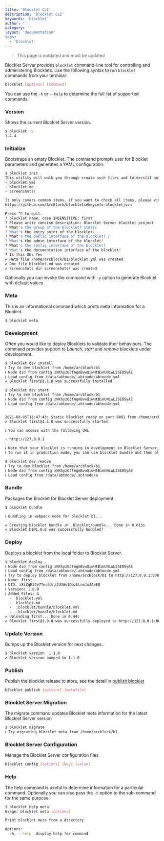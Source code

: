 ```yaml
---
title: 'Blocklet CLI'
description: 'Blocklet CLI'
keywords: 'blocklet'
author: ''
category: ''
layout: 'documentation'
tags:
  - 'blocklet'
---
```


> <p style={{color:"red"}}>This page is outdated and must be updated</p>

Blocklet Server provides `blocklet` command-line tool for controlling and administering Blocklets. Use the following syntax to run `blocklet` commands from your terminal:

```bash
blocklet [options] [command]
```

You can use the `-h` or `--help` to determine the full list of supported commands.

### Version

Shows the current Blocklet Server version.

```bash
$ blocklet -V
1.4.4
```

### Initialize

Bootstraps an empty Blocklet. The command prompts user for Blocklet parameters and generates a YAML configuration.

```bash
$ blocklet init
This utility will walk you through create such files and folders(if not exists):
- blocklet.yml
- blocklet.md
- screenshots/

It only covers common items, if you want to check all items, please visit:
https://github.com/ArcBlock/blocklets#keyinfo-blockletjson

Press ^C to quit.
? blocklet name, case INSENSITIVE: first
? Please write concise description: Blocklet Server blocklet project
? What's the group of the blocklet? static
? What's the entry point of the blocklet? .
? What's the public interface of the blocklet? /
? What's the admin interface of the blocklet?
? What's the config interface of the blocklet?
? What's the documentation interface of the blocklet?
? Is this OK: Yes
✔ Meta file /home/arcblock/b1/blocklet.yml was created
✔ Doc file blocklet.md was created
✔ Screenshots dir screenshots/ was created
```

Optionally you can invoke the command with `-y` option to generate Blocklet with default values

### Meta

This is an informational command which prints meta information for a Blocklet.

```bash
$ blocklet meta
```

### Development

Often you would like to deploy Blocklets to validate their behaviours. The command provides support to _Launch_, _start_ and _remove_ blocklets under development.

```bash
$ blocklet dev install
ℹ Try to dev blocklet from /home/arcblock/b1
ℹ Node did from config zNKhyzGJfngmBvwQiwHtBinUNiwL2SE85yAE
ℹ Load config from /data/abtnode/.abtnode/abtnode.yml
✔ Blocklet first@1.1.0 was successfully installed
```

```bash
$ blocklet dev start
ℹ Try to dev blocklet from /home/arcblock/b1
ℹ Node did from config zNKhyzGJfngmBvwQiwHtBinUNiwL2SE85yAE
ℹ Load config from /data/abtnode/.abtnode/abtnode.yml


2021-08-05T13:47:43: Static blocklet ready on port 8091 from /home/arcblock/b1
✔ Blocklet first@1.1.0 was successfully started

ℹ You can access with the following URL

- http://127.0.0.1

ℹ Note that your blocklet is running in development in Blocklet Server,
ℹ To run it in production mode, you can use blocklet bundle and then blocklet deploy.
```

```bash
$ blocklet dev remove
ℹ Try to dev blocklet from /home/arcblock/b1
ℹ Node did from config zNKhyzGJfngmBvwQiwHtBinUNiwL2SE85yAE
ℹ Load config from /data/abtnode/.abtnode/a
```

### Bundle

Packages the Blocklet for Blocklet Server deployment.

```bash
$ blocklet bundle

ℹ Bundling in webpack mode for blocklet b1...

✔ Creating blocklet bundle in .blocklet/bundle... Done in 0.013s
✔ Blocklet b1@1.0.0 was successfully bundled!
```

### Deploy

Deploys a blocklet from the local folder to Blocklet Server.

```bash
$ blocklet deploy .
ℹ Node did from config zNKhyzGJfngmBvwQiwHtBinUNiwL2SE85yAE
ℹ Load config from /data/abtnode/.abtnode/abtnode.yml
ℹ Try to deploy blocklet from /home/arcblock/b1 to http://127.0.0.1:8089
ℹ Name: first
ℹ DID: z8iZqE2Ce7Tec6JrzJU4Wv1QbzbLnmJwJAeEQ
ℹ Version: 1.0.0
ℹ Added Files: 4
  -  blocklet.yml
  -  blocklet.md
  -  .blocklet/bundle/blocklet.yml
  -  .blocklet/bundle/blocklet.md
✔ Uploading first... Done in 0.44s
✔ Blocklet first@1.0.0 was successfully deployed to http://127.0.0.1:8089
```

### Update Version

Bumps up the Blocklet version for next changes.

```bash
$ blocklet version  1.1.0
✔ Blocklet version bumped to 1.1.0
```

### Publish

Publish the blocklet release to store, see the detail in [publish blocklet](../publish-blocklets)

```bash
blocklet publish [options] [metafile]
```

### Blocklet Server Migration

The migrate command updates Blocklet meta information for the latest Blocklet Server version

```bash
$ blocklet migrate
ℹ Try migrating blocklet meta from /home/arcblock/b1
```

### Blocklet Server Configuration

Manage the Blocklet Server configuration files

```bash
blocklet config [options] [key] [value]
```

### Help

The help command is useful to determine information for a particular command. Optionally you can also pass the `-h` option to the sub-command for the same purpose.

```bash
$ blocklet help meta
Usage: blocklet meta [options]

Print blocklet meta from a directory

Options:
  -h, --help  display help for command
```
